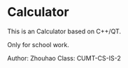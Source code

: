 # Calculator

This is an Calculator based on C++/QT.

Only for school work.

Author: Zhouhao
Class: CUMT-CS-IS-2
